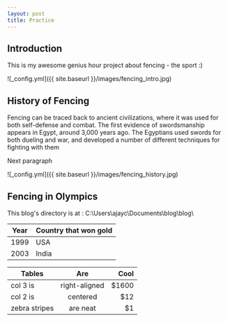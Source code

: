 ```yaml
---
layout: post
title: Practice
---
```


## Introduction
This is my awesome genius hour project about fencing - the sport :)

![_config.yml]({{ site.baseurl }}/images/fencing_intro.jpg)

## History of Fencing
Fencing can be traced back to ancient civilizations, where it was used for both self-defense and combat. The first evidence of swordsmanship appears in Egypt, around 3,000 years ago. The Egyptians used swords for both dueling and war, and developed a number of different techniques for fighting with them

Next paragraph

![_config.yml]({{ site.baseurl }}/images/fencing_history.jpg)

## Fencing in Olympics
This blog's directory is at : C:\Users\ajayc\Documents\blog\blog\


| Year | Country that won gold |
| ----------- | ----------- |
| 1999 | USA |
| 2003 | India |


| Tables        | Are           | Cool  |
| ------------- |:-------------:| -----:|
| col 3 is      | right-aligned | $1600 |
| col 2 is      | centered      |   $12 |
| zebra stripes | are neat      |    $1 |


